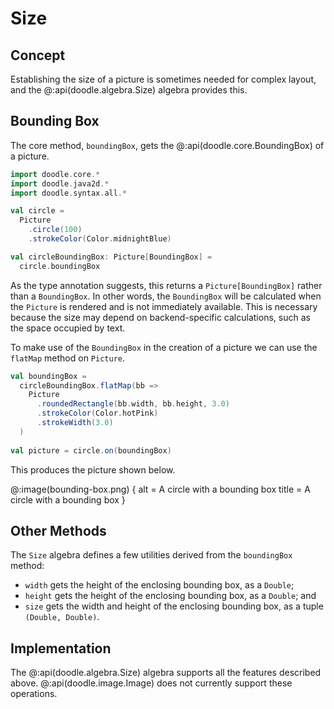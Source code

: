 # Size

## Concept

Establishing the size of a picture is sometimes needed for complex layout, and the @:api(doodle.algebra.Size) algebra provides this.

## Bounding Box

The core method, `boundingBox`, gets the @:api(doodle.core.BoundingBox) of a picture.

```scala mdoc:silent
import doodle.core.*
import doodle.java2d.*
import doodle.syntax.all.*

val circle =
  Picture
    .circle(100)
    .strokeColor(Color.midnightBlue)

val circleBoundingBox: Picture[BoundingBox] =
  circle.boundingBox
```

As the type annotation suggests, this returns a `Picture[BoundingBox]` rather than a `BoundingBox`. 
In other words, the `BoundingBox` will be calculated when the `Picture` is rendered and is not immediately available.
This is necessary because the size may depend on backend-specific calculations, such as the space occupied by text.

To make use of the `BoundingBox` in the creation of a picture we can use the `flatMap` method on `Picture`.

```scala mdoc
val boundingBox =
  circleBoundingBox.flatMap(bb => 
    Picture
      .roundedRectangle(bb.width, bb.height, 3.0)
      .strokeColor(Color.hotPink)
      .strokeWidth(3.0)
  )
  
val picture = circle.on(boundingBox)
```

This produces the picture shown below.

@:image(bounding-box.png) {
  alt = A circle with a bounding box
  title = A circle with a bounding box
}


## Other Methods

The `Size` algebra defines a few utilities derived from the `boundingBox` method:

* `width` gets the height of the enclosing bounding box, as a `Double`;
* `height` gets the height of the enclosing bounding box, as a `Double`; and
* `size` gets the width and height of the enclosing bounding box, as a tuple `(Double, Double)`.


## Implementation

The @:api(doodle.algebra.Size) algebra supports all the features described above. @:api(doodle.image.Image) does not currently support these operations.

